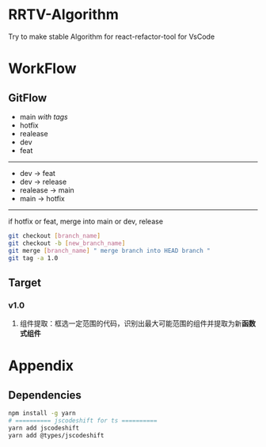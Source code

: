 # RRTV-Algorithm
Try to make stable Algorithm for react-refactor-tool for VsCode

# WorkFlow

## GitFlow

- main *with tags*
- hotfix
- realease 
- dev
- feat
---

- dev -> feat
- dev -> release
- realease -> main
- main -> hotfix

---

if hotfix or feat, merge into main or dev, release

```bash
git checkout [branch_name]
git checkout -b [new_branch_name]
git merge [branch_name] " merge branch into HEAD branch "
git tag -a 1.0
```

## Target

### v1.0 

1. 组件提取：框选一定范围的代码，识别出最大可能范围的组件并提取为新**函数式组件**

# Appendix

## Dependencies

```bash
npm install -g yarn
# ========== jscodeshift for ts ==========
yarn add jscodeshift
yarn add @types/jscodeshift 
```
